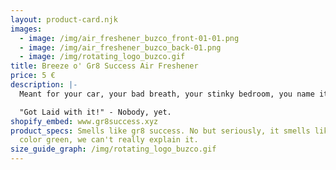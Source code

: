 ```yaml
---
layout: product-card.njk
images:
  - image: /img/air_freshener_buzco_front-01-01.png
  - image: /img/air_freshener_buzco_back-01.png
  - image: /img/rotating_logo_buzco.gif
title: Breeze o' Gr8 Success Air Freshener
price: 5 €
description: |-
  Meant for your car, your bad breath, your stinky bedroom, you name it

  "Got Laid with it!" - Nobody, yet.
shopify_embed: www.gr8success.xyz
product_specs: Smells like gr8 success. No but seriously, it smells like the
  color green, we can't really explain it.
size_guide_graph: /img/rotating_logo_buzco.gif
---
```

